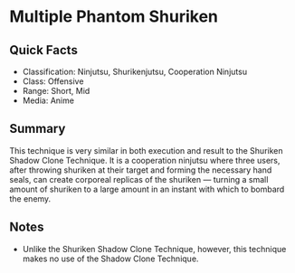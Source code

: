 # Multiple Phantom Shuriken

## Quick Facts
- Classification: Ninjutsu, Shurikenjutsu, Cooperation Ninjutsu
- Class: Offensive
- Range: Short, Mid
- Media: Anime

## Summary
This technique is very similar in both execution and result to the Shuriken Shadow Clone Technique. It is a cooperation ninjutsu where three users, after throwing shuriken at their target and forming the necessary hand seals, can create corporeal replicas of the shuriken — turning a small amount of shuriken to a large amount in an instant with which to bombard the enemy.

## Notes
- Unlike the Shuriken Shadow Clone Technique, however, this technique makes no use of the Shadow Clone Technique.
